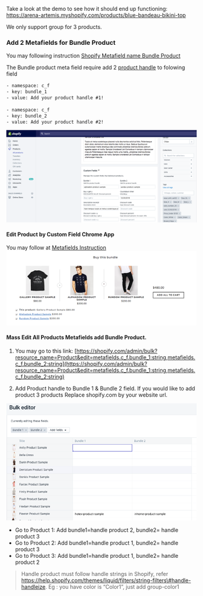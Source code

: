 Take a look at the demo to see how it should end up functioning: 
https://arena-artemis.myshopify.com/products/blue-bandeau-bikini-top

We only support group for 3 products.
### Add 2 Metafields for Bundle Product
You may following instruction [Shopify Metafield name Bundle Product ](/shopify-metafield.md)

The Bundle product meta field require add  2 [product handle](https://help.shopify.com/en/themes/liquid/basics/handle) to folowing field

```
- namespace: c_f
- key: bundle_1
- value: Add your product handle #1!

- namespace: c_f
- key: bundle_2
- value: Add your product handle #2!

```
![](/assets/thelook-bundle-product-metafield.png)

#### Edit Product by Custom Field Chrome App

You may follow at [Metafields Instruction](/shopify-metafield.md)
![](/assets/thelook-bundle.png)

#### Mass Edit All Products Metafields add Bundle Product.


1. You may go to this link: [https://shopify.com/admin/bulk?resource_name=Product&edit=metafields.c_f.bundle_1:string,metafields.c_f.bundle_2:string](https://shopify.com/admin/bulk?resource_name=Product&edit=metafields.c_f.bundle_1:string,metafields.c_f.bundle_2:string)

2. Add Product handle to Bundle 1 & Bundle 2 field. If you would like to add product 3 products
Replace shopify.com by your website url.

![](/assets/bundle-image-mass.png)


 * Go to Product 1: Add bundle1=handle product 2, bundle2= handle product 3
 * Go to Product 2: Add bundle1=handle product 1, bundle2= handle product 3
 * Go to Product 3: Add bundle1=handle product 1, bundle2= handle product 2

> Handle product must follow handle strings in Shopify, refer https://help.shopify.com/themes/liquid/filters/string-filters\#handle-handleize. Eg : you have color is “Color1”, just add group-color1




